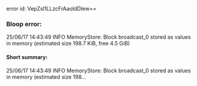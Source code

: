 error id: VepZsl1LLzcFrAaoldDIew==
### Bloop error:

25/06/17 14:43:49 INFO MemoryStore: Block broadcast_0 stored as values in memory (estimated size 198.7 KiB, free 4.5 GiB)
#### Short summary: 

25/06/17 14:43:49 INFO MemoryStore: Block broadcast_0 stored as values in memory (estimated size 198...